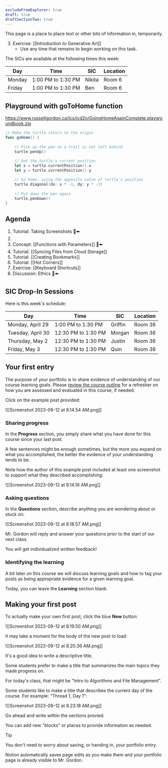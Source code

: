 ```yaml
---
excludeFromExplorer: true
draft: true
draftSectionTwo: true
---
```


This page is a place to place text or other bits of information in, temporarily.

3. Exercise: [[Introduction to Generative Art]]
	- Use any time that remains to begin working on this task.

The SICs are available at the following times this week:

Day|Time|SIC|Location
-|-|-|-
Monday|1:00 PM to 1:30 PM|Nikita|Room 6
Friday|1:00 PM to 1:30 PM|Ben|Room 6


## Playground with goToHome function

https://www.russellgordon.ca/lcs/icd2o/GoingHomeAgainComplete.playgroundbook.zip

```swift
// Make the turtle return to the origin
func goHome() {
    
    // Pick up the pen so a trail is not left behind
    turtle.penUp()
    
    // Get the turtle's current position
    let x = turtle.currentPosition().x
    let y = turtle.currentPosition().y

    // Go home, using the opposite value of turtle's position
    turtle.diagonal(dx: x * -1, dy: y * -1)
    
    // Put down the pen again
    turtle.penDown()
}

```


## Agenda
1. Tutorial: Taking Screenshots 🫥⬅️
5. 
6. Concept: [[Functions with Parameters]] 🫥⬅️
7. Tutorial: [[Syncing Files from Cloud Storage]]
8. Tutorial: [[Creating Bookmarks]] 
9. Tutorial: [[Hot Corners]]
10. Exercise: [[Keyboard Shortcuts]]
2. Discussion: Ethics 🫥⬅️

## SIC Drop-In Sessions

Here is this week's schedule:

Day|Time|SIC|Location
-|-|-|-
Monday, April 29|1:00 PM to 1:30 PM|Griffin|Room 36
Tuesday, April 30|12:30 PM to 1:30 PM|Morgan|Room 36
Thursday, May 2|12:30 PM to 1:30 PM|Justin|Room 36
Friday, May 3|12:30 PM to 1:30 PM|Quin|Room 36


## Your first entry

The purpose of your portfolio is to share evidence of understanding of our course learning goals. Please [review the course outline](https://drive.google.com/file/d/1dRBdmlN6Gu955Lw10bWbd8QZ2_GojEEB/view) for a refresher on how you are assessed and evaluated in this course, if needed.

Click on the example post provided:

![[Screenshot 2023-09-12 at 8.14.54 AM.png]]

### Sharing progress

In the **Progress** section, you simply share what you have done for this course since your last post.

A few sentences might be enough sometimes, but the more you expand on what you accomplished, the better the evidence of your understanding tends to be.

Note how the author of this example post included at least one screenshot to support what they described accomplishing:

![[Screenshot 2023-09-12 at 8.14.16 AM.png]]

### Asking questions

In the **Questions** section, describe anything you are wondering about or stuck on:

![[Screenshot 2023-09-12 at 8.18.57 AM.png]]

Mr. Gordon will reply and answer your questions prior to the start of our next class.

You will get individualized written feedback!

### Identifying the learning

A bit later on this course we will discuss learning goals and how to tag your posts as being appropriate evidence for a given learning goal.

Today, you can leave the **Learning** section blank.

## Making your first post

To actually make your own first post, click the blue **New** button:

![[Screenshot 2023-09-12 at 8.19.50 AM.png]]

It may take a moment for the body of the new post to load:

![[Screenshot 2023-09-12 at 8.20.36 AM.png]]

It's a good idea to write a descriptive title.

Some students prefer to make a title that summarizes the main topics they made progress on.

For today's class, that might be "Intro to Algorithms and File Management".

Some students like to make a title that describes the current day of the course. For example: "Thread 1, Day 1":

![[Screenshot 2023-09-12 at 8.23.18 AM.png]]

Go ahead and write within the sections provied.

You can add new "blocks" or places to provide information as needed.

> [!TIP]
> You don't need to worry about saving, or handing in, your portfolio entry.
> 
> Notion automatically saves page edits as you make them and your portfolio page is already visible to Mr. Gordon.
